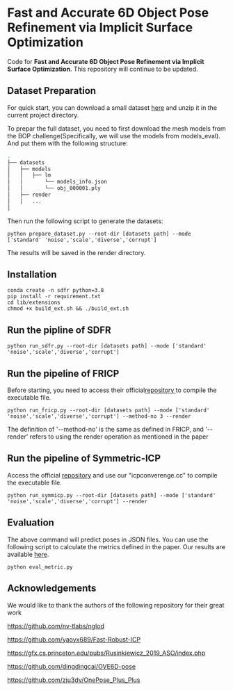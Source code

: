 # Fast and Accurate 6D Object Pose Refinement via Implicit Surface Optimization

Code for **Fast and Accurate 6D Object Pose Refinement via
Implicit Surface Optimization**. 
This repository will continue to be updated.


## Dataset Preparation 

For quick start, you can download a small dataset [here](https://drive.google.com/file/d/1YDvhBv6z5SByF_WaTQVzzL9qz3TyEm6a/view?usp=drive_link) and unzip it in the current project directory.

To prepar the full dataset, you need to first download the mesh models from the BOP challenge(Specifically, we will use the models from models_eval). And put them with the following structure:
```bash
.
├── datasets
│   ├── models
│   │   ├── lm
│   │       └── models_info.json
│   │       └── obj_000001.ply
│   ├── render
│   │   ...
│   
```
Then run the following script to generate the datasets:
```
python prepare_dataset.py --root-dir [datasets path] --mode ['standard' 'noise','scale','diverse','corrupt'] 
```
The results will be saved in the render directory.
## Installation
```
conda create -n sdfr python=3.8
pip install -r requirement.txt
cd lib/extensions
chmod +x build_ext.sh && ./build_ext.sh
```
## Run the pipline of SDFR

```
python run_sdfr.py --root-dir [datasets path] --mode ['standard' 'noise','scale','diverse','corrupt']
```
## Run the pipeline of FRICP
Before starting, you need to access their official[repository ](https://github.com/yaoyx689/Fast-Robust-ICP)  to compile the executable file.
```
python run_fricp.py --root-dir [datasets path] --mode ['standard' 'noise','scale','diverse','corrupt'] --method-no 3 --render
```
The definition of '--method-no' is the same as defined in FRICP, and '--render' refers to using the render operation as mentioned in the paper 

## Run the pipeline of Symmetric-ICP
Access the official [repository](https://gfx.cs.princeton.edu/pubs/Rusinkiewicz_2019_ASO/index.php) and use our "icpconverenge.cc" to compile the executable file.
```
python run_symmicp.py --root-dir [datasets path] --mode ['standard' 'noise','scale','diverse','corrupt'] --render
```
## Evaluation
The above command will predict poses in JSON files. You can use the following script to calculate the metrics defined in the paper. Our results are available [here](https://drive.google.com/file/d/1luA5QuBI9s7wsvDbWqgFpvwUUSJSGSWn/view?usp=drive_link).
```
python eval_metric.py
```

## Acknowledgements

We would like to thank the authors of the following repository for their great work

https://github.com/nv-tlabs/nglod

https://github.com/yaoyx689/Fast-Robust-ICP

https://gfx.cs.princeton.edu/pubs/Rusinkiewicz_2019_ASO/index.php

https://github.com/dingdingcai/OVE6D-pose

https://github.com/zju3dv/OnePose_Plus_Plus